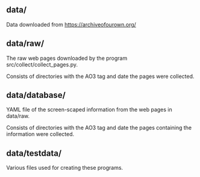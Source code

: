 data/
-----

Data downloaded from <https://archiveofourown.org/>


data/raw/
---------

The raw web pages downloaded by the program
src/collect/collect_pages.py.

Consists of directories with the AO3 tag and date the pages were
collected.


data/database/
--------------

YAML file of the screen-scaped information from the web pages in
data/raw.

Consists of directories with the AO3 tag and date the pages containing
the information were collected.


data/testdata/
--------------

Various files used for creating these programs.

